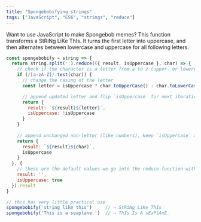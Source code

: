 ```yaml
---
title: "Spongebobifying strings"
tags: ["JavaScript", "ES6", "strings", "reduce"]
---
```

Want to use JavaScript to make Spongebob memes? This function transforms a StRiNg LiKe ThIs. It turns the first letter into uppercase, and then alternates between lowercase and uppercase for all following letters.

```js
const spongebobify = string => {
  return string.split('').reduce(({ result, isUppercase }, char) => {
    // check if the character is a letter from a to z (upper- or lowercase)
    if (/[a-zA-Z]/.test(char)) {
      // change the casing of the letter
      const letter = isUppercase ? char.toUpperCase() : char.toLowerCase()

      // append updated letter and flip `isUppercase` for next iteration
      return {
        result: `${result}${letter}`,
        isUppercase: !isUppercase
      }
    }
    
    // append unchanged non-letter (like numbers), keep `isUppercase` as is
    return {
      result: `${result}${char}`,
      isUppercase
    }
  }, {
    // these are the default values we go into the reduce-function with
    result: '',
    isUppercase: true
  }).result
}

// this has very little practical use
spongebobify('string like this')     // ⇒ StRiNg LiKe ThIs
spongebobify('This is a seaplane.')  // ⇒ ThIs Is A sEaPlAnE.
```
